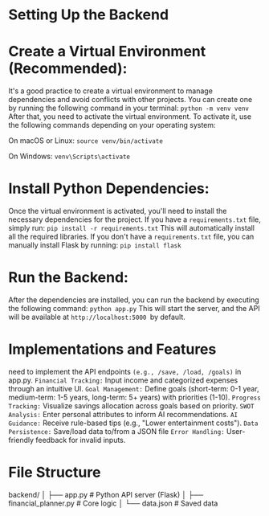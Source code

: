 # Setting Up the Backend

# Create a Virtual Environment (Recommended):
It's a good practice to create a virtual environment to manage dependencies and avoid conflicts with other projects. You can create one by running the following command in your terminal:
`python -m venv venv`
After that, you need to activate the virtual environment. To activate it, use the following commands depending on your operating system:

On macOS or Linux: `source venv/bin/activate`

On Windows: `venv\Scripts\activate`

# Install Python Dependencies:
Once the virtual environment is activated, you'll need to install the necessary dependencies for the project. If you have a `requirements.txt` file, simply run: `pip install -r requirements.txt`
This will automatically install all the required libraries.
If you don't have a `requirements.txt` file, you can manually install Flask by running: `pip install flask`

# Run the Backend:
After the dependencies are installed, you can run the backend by executing the following command:
`python app.py`
This will start the server, and the API will be available at `http://localhost:5000 `by default.

# Implementations and Features

need to implement the API endpoints `(e.g., /save, /load, /goals)` in app.py.
`Financial Tracking:` Input income and categorized expenses through an intuitive UI.
`Goal Management:` Define goals (short-term: 0-1 year, medium-term: 1-5 years, long-term: 5+ years) with priorities (1-10).
`Progress Tracking:` Visualize savings allocation across goals based on priority.
`SWOT Analysis:` Enter personal attributes to inform AI recommendations.
`AI Guidance:` Receive rule-based tips (e.g., "Lower entertainment costs").
`Data Persistence:` Save/load data to/from a JSON file
`Error Handling:` User-friendly feedback for invalid inputs.

# File Structure
 backend/
│   ├── app.py            # Python API server (Flask)
│   ├── financial_planner.py  # Core logic
│   └── data.json         # Saved data